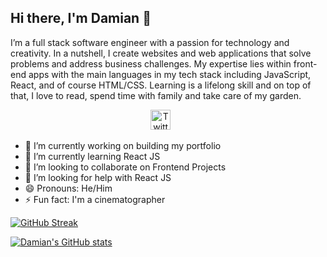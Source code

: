 ## Hi there, I'm Damian 👋

I’m a full stack software engineer with a passion for technology and creativity. In a nutshell, I create websites and web applications that solve problems and address business challenges. My expertise lies within front-end apps with the main languages in my tech stack including JavaScript, React, and of course HTML/CSS. Learning is a lifelong skill and on top of that, I love to read, spend time with family and take care of my garden.

<!-- Social icons section -->
<p align="center">
  <a href="https://twitter.com/damipad"><img width="32px" alt="Twitter" title="Twitter" src="https://i.imgur.com/OXZM1L6.png"/></a>
  &#8287;&#8287;&#8287;&#8287;&#8287;
  <a ![linkedin](https://user-images.githubusercontent.com/62222815/208494320-c7facf54-a49c-4d48-98e9-e73dd78fdcf7.svg) </a>

</p>


- 🔭 I’m currently working on building my portfolio
- 🌱 I’m currently learning React JS
- 👯 I’m looking to collaborate on Frontend Projects
- 🤔 I’m looking for help with React JS
- 😄 Pronouns: He/Him
- ⚡ Fun fact: I'm a cinematographer

[![GitHub Streak](https://github-readme-streak-stats.herokuapp.com?user=Damianpad&theme=dark)](https://git.io/streak-stats)

[![Damian's GitHub stats](https://github-readme-stats.vercel.app/api?username=Damianpad)](https://github.com/Damianpad/github-readme-stats)

<!--
**Damianpad/Damianpad** is a ✨ _special_ ✨ repository because its `README.md` (this file) appears on your GitHub profile.

Here are some ideas to get you started:

- 🔭 I’m currently working on ...
- 🌱 I’m currently learning ...
- 👯 I’m looking to collaborate on ...
- 🤔 I’m looking for help with ...
- 💬 Ask me about ...
- 📫 How to reach me: ...
- 😄 Pronouns: ...
- ⚡ Fun fact: ...
-->
